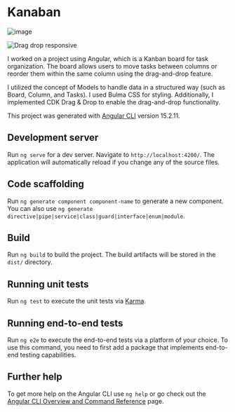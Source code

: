 # Kanaban

![image](https://github.com/user-attachments/assets/9ae99042-7c4e-452f-a058-77ba5f773b46)

![Drag   drop responsive](https://github.com/user-attachments/assets/cd122f36-f57a-446b-a423-d29eec8a766d)


I worked on a project using Angular, which is a Kanban board for task organization. The board allows users to move tasks between columns or reorder them within the same column using the drag-and-drop feature.

I utilized the concept of Models to handle data in a structured way (such as Board, Column, and Tasks).
I used Bulma CSS for styling.
Additionally, I implemented CDK Drag & Drop to enable the drag-and-drop functionality.


This project was generated with [Angular CLI](https://github.com/angular/angular-cli) version 15.2.11.

## Development server

Run `ng serve` for a dev server. Navigate to `http://localhost:4200/`. The application will automatically reload if you change any of the source files.

## Code scaffolding

Run `ng generate component component-name` to generate a new component. You can also use `ng generate directive|pipe|service|class|guard|interface|enum|module`.

## Build

Run `ng build` to build the project. The build artifacts will be stored in the `dist/` directory.

## Running unit tests

Run `ng test` to execute the unit tests via [Karma](https://karma-runner.github.io).

## Running end-to-end tests

Run `ng e2e` to execute the end-to-end tests via a platform of your choice. To use this command, you need to first add a package that implements end-to-end testing capabilities.

## Further help

To get more help on the Angular CLI use `ng help` or go check out the [Angular CLI Overview and Command Reference](https://angular.io/cli) page.
